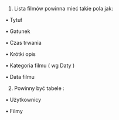 1.	Lista filmów powinna mieć takie pola jak:

•	Tytuł 

•	Gatunek

•	Czas trwania

•	Krótki opis

•	Kategoria filmu ( wg Daty ) 

•	Data filmu 

2. 	Powinny być tabele : 

•	Użytkownicy

•	Filmy
